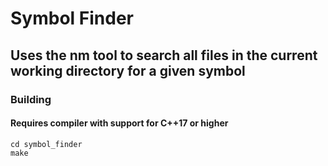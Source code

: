 # Symbol Finder
## Uses the nm tool to search all files in the current working directory for a given symbol
### Building
#### Requires compiler with support for C++17 or higher

```
cd symbol_finder
make
```

